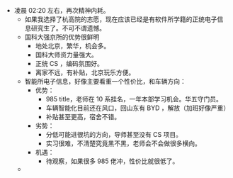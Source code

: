 - 凌晨 02:20 左右，再次精神内耗。
	- 如果我选择了杭高院的志愿，现在应该已经是有软件所学籍的正统电子信息研究生了。不可不谓遗憾。
	- 国科大强京所的优势很鲜明
		- 地处北京，繁华，机会多。
		- 国科大师资力量强大。
		- 正统 CS ，编码氛围好。
		- 离家不远，有补贴，北京玩乐方便。
	- 智能所电子信息，好像主要看重一个性价比，和车辆方向：
		- 优势：
			- 985 title，老师在 10 系挂名，一年本部学习机会。华五守门员。
			- 车辆智能化目前还在风口，回山东有 BYD ，解放（加班好像严重）
			- 补贴甚至更高，宿舍不错。
		- 劣势：
			- 分低可能进很坑的方向，导师甚至没有 CS 项目。
			- 实习很难，不清楚究竟黑不黑，老师会不会做很多横向。
		- 机遇：
			- 待观察，如果很多 985 佬冲，性价比就很低了。
	-